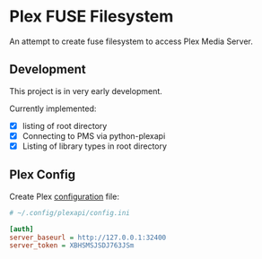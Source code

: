 # Plex FUSE Filesystem

An attempt to create fuse filesystem to access Plex Media Server.

## Development

This project is in very early development.

Currently implemented:
- [x] listing of root directory
- [x] Connecting to PMS via python-plexapi
- [x] Listing of library types in root directory

## Plex Config

Create Plex [configuration] file:

```ini
# ~/.config/plexapi/config.ini

[auth]
server_baseurl = http://127.0.0.1:32400
server_token = XBHSMSJSDJ763JSm
```

[configuration]: https://python-plexapi.readthedocs.io/en/latest/configuration.html
